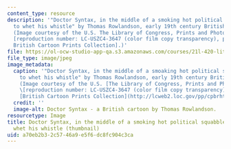 ```yaml
---
content_type: resource
description: '"Doctor Syntax, in the middle of a smoking hot political squabble, wishes
  to whet his whistle" by Thomas Rowlandson, early 19th century British cartoonist.
  (Image courtesy of the U.S. The Library of Congress, Prints and Photographs Division
  [reproduction number: LC-USZC4-3647 (color film copy transparency), part of the
  British Cartoon Prints Collection].)'
file: https://ol-ocw-studio-app-qa.s3.amazonaws.com/courses/21l-420-literary-studies-the-legacy-of-england-spring-2006/a70eb2b32c5746a9e5f6dc8fc904c3ca_21l-420s06-th.jpg
file_type: image/jpeg
image_metadata:
  caption: '"Doctor Syntax, in the middle of a smoaking hot political squabble, wishes
    to whet his whistle" by Thomas Rowlandson, early 19th century British cartoonist.
    (Image courtesy of the U.S. [The Library of Congress, Prints and Photographs Division](http://www.loc.gov/rr/print/)
    \[reproduction number: LC-USZC4-3647 (color film copy transparency), part of the
    [British Cartoon Prints Collection](http://lcweb2.loc.gov/pp/cpbrhtml/cpbrabt.html)\].)'
  credit: ''
  image-alt: Doctor Syntax - a British cartoon by Thomas Rowlandson.
resourcetype: Image
title: Doctor Syntax, in the middle of a smoking hot political squabble, wishes to
  whet his whistle (thumbnail)
uid: a70eb2b3-2c57-46a9-e5f6-dc8fc904c3ca
---
```

